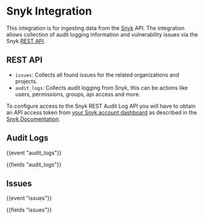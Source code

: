 # Snyk Integration

<!--
Keep the API docs version in sync with the version used in the agent
configuration in cel.yml.hbs for both REST API data streams.

This is hard-coded in to the state construction instead of being configurable,
since new versions may break our ingest pipeline.
-->
This integration is for ingesting data from the [Snyk](https://snyk.io/) API. The integration allows collection of audit logging information and vulnerability issues via the Snyk [REST API](https://apidocs.snyk.io/?version=2024-04-29#overview).

## REST API

- `issues`: Collects all found issues for the related organizations and projects.
- `audit_logs`: Collects audit logging from Snyk, this can be actions like users, permissions, groups, api access and more.

To configure access to the Snyk REST Audit Log API you will have to obtain an API access token from [your Snyk account dashboard](https://app.snyk.io/account) as described in the [Snyk Documentation](https://docs.snyk.io/snyk-api/authentication-for-api).


## Audit Logs

{{event "audit_logs"}}

{{fields "audit_logs"}}

## Issues

{{event "issues"}}

{{fields "issues"}}
